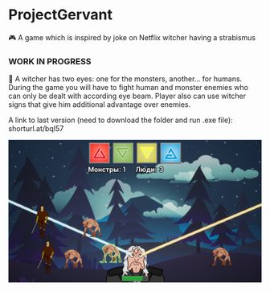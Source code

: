 # ProjectGervant
🎮 A game which is inspired by joke on Netflix witcher having a strabismus

### WORK IN PROGRESS
👀 A witcher has two eyes: one for the monsters, another... for humans. During the game you will have to fight human and monster enemies who can only be dealt with according eye beam. Player also can use witcher signs that give him additional advantage over enemies.

A link to last version (need to download the folder and run .exe file): shorturl.at/bqI57

![](ImagesForReadme/Screenshot1.png)
